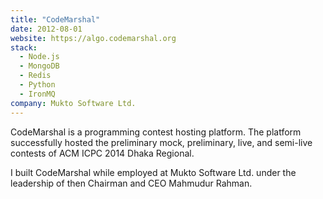 ```yaml
---
title: "CodeMarshal"
date: 2012-08-01
website: https://algo.codemarshal.org
stack:
  - Node.js
  - MongoDB
  - Redis
  - Python
  - IronMQ
company: Mukto Software Ltd.
---
```


CodeMarshal is a programming contest hosting platform. The platform successfully hosted the preliminary mock, preliminary, live, and semi-live contests of ACM ICPC 2014 Dhaka Regional.

I built CodeMarshal while employed at Mukto Software Ltd. under the leadership of then Chairman and CEO Mahmudur Rahman.
